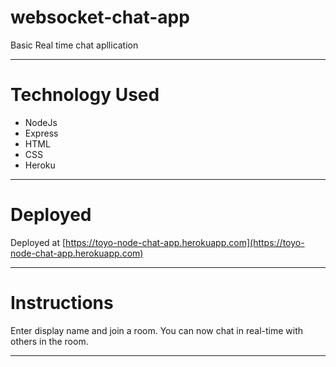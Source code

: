 # websocket-chat-app

Basic Real time chat apllication

---

# Technology Used

* NodeJs
* Express
* HTML
* CSS
* Heroku

---

# Deployed
Deployed at [https://toyo-node-chat-app.herokuapp.com](https://toyo-node-chat-app.herokuapp.com)

---

# Instructions

Enter display name and join a room. 
You can now chat in real-time with others in the room.

---
